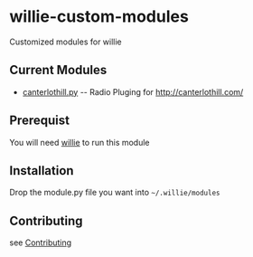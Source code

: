 willie-custom-modules
=====================

Customized modules for willie

Current Modules
---------------
* [canterlothill.py](modules/canterloghill.py) -- Radio Pluging for http://canterlothill.com/

Prerequist
---------
You will need [willie](https://github.com/embolalia/willie) to run this module


Installation
-----------
Drop the module.py file you want into `~/.willie/modules`

Contributing
-----------
see [Contributing](CONTRIBUTING.md)
